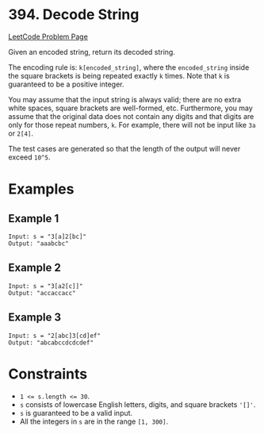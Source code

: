 # 394. Decode String

[LeetCode Problem Page](https://leetcode.com/problems/decode-string)

Given an encoded string, return its decoded string.

The encoding rule is: `k[encoded_string]`, where the `encoded_string` inside the
square brackets is being repeated exactly `k` times. Note that `k` is guaranteed
to be a positive integer.

You may assume that the input string is always valid; there are no extra white
spaces, square brackets are well-formed, etc. Furthermore, you may assume that
the original data does not contain any digits and that digits are only for those
repeat numbers, `k`. For example, there will not be input like `3a` or `2[4]`.

The test cases are generated so that the length of the output will never exceed
`10^5`.

# Examples

## Example 1

```text
Input: s = "3[a]2[bc]"
Output: "aaabcbc"
```

## Example 2

```text
Input: s = "3[a2[c]]"
Output: "accaccacc"
```

## Example 3

```text
Input: s = "2[abc]3[cd]ef"
Output: "abcabccdcdcdef"
```

# Constraints

- `1 <= s.length <= 30`.
- `s` consists of lowercase English letters, digits, and square brackets `'[]'`.
- `s` is guaranteed to be a valid input.
- All the integers in `s` are in the range `[1, 300]`.
